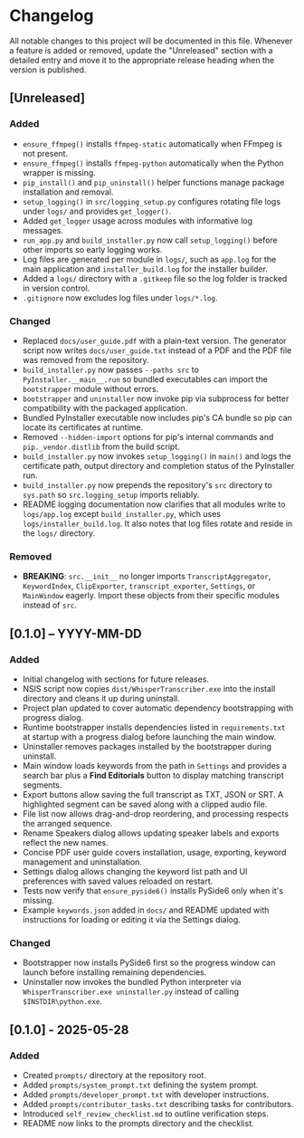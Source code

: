 # Changelog

All notable changes to this project will be documented in this file.
Whenever a feature is added or removed, update the "Unreleased" section with a detailed entry and move it to the appropriate release heading when the version is published.

## [Unreleased]
### Added
- `ensure_ffmpeg()` installs `ffmpeg-static` automatically when FFmpeg is not present.
- `ensure_ffmpeg()` installs `ffmpeg-python` automatically when the Python wrapper is missing.
- `pip_install()` and `pip_uninstall()` helper functions manage package installation and removal.
- `setup_logging()` in `src/logging_setup.py` configures rotating file logs under `logs/` and provides `get_logger()`.
- Added `get_logger` usage across modules with informative log messages.
- `run_app.py` and `build_installer.py` now call `setup_logging()` before other imports so early logging works.
- Log files are generated per module in `logs/`, such as `app.log` for the main application and `installer_build.log` for the installer builder.
- Added a `logs/` directory with a `.gitkeep` file so the log folder is tracked in version control.
- `.gitignore` now excludes log files under `logs/*.log`.

### Changed
 - Replaced `docs/user_guide.pdf` with a plain-text version. The generator
   script now writes `docs/user_guide.txt` instead of a PDF and the PDF file was
   removed from the repository.
 - `build_installer.py` now passes `--paths src` to `PyInstaller.__main__.run`
   so bundled executables can import the `bootstrapper` module without errors.
- `bootstrapper` and `uninstaller` now invoke pip via subprocess for better
  compatibility with the packaged application.
- Bundled PyInstaller executable now includes pip's CA bundle so pip can
  locate its certificates at runtime.
- Removed `--hidden-import` options for pip's internal commands and
  `pip._vendor.distlib` from the build script.
- `build_installer.py` now invokes `setup_logging()` in `main()` and logs the
  certificate path, output directory and completion status of the PyInstaller
  run.
- `build_installer.py` now prepends the repository's `src` directory to `sys.path` so `src.logging_setup` imports reliably.
- README logging documentation now clarifies that all modules write to
  `logs/app.log` except `build_installer.py`, which uses
  `logs/installer_build.log`. It also notes that log files rotate and reside in
  the `logs/` directory.

### Removed
- **BREAKING**: `src.__init__` no longer imports `TranscriptAggregator`,
  `KeywordIndex`, `ClipExporter`, `transcript_exporter`, `Settings`, or
  `MainWindow` eagerly. Import these objects from their specific modules instead
  of `src`.

## [0.1.0] – YYYY-MM-DD
### Added
- Initial changelog with sections for future releases.
- NSIS script now copies `dist/WhisperTranscriber.exe` into the install directory and cleans it up during uninstall.
- Project plan updated to cover automatic dependency bootstrapping with progress dialog.
- Runtime bootstrapper installs dependencies listed in `requirements.txt` at
  startup with a progress dialog before launching the main window.
- Uninstaller removes packages installed by the bootstrapper during uninstall.
- Main window loads keywords from the path in `Settings` and provides a search
  bar plus a **Find Editorials** button to display matching transcript segments.
- Export buttons allow saving the full transcript as TXT, JSON or SRT. A
  highlighted segment can be saved along with a clipped audio file.
- File list now allows drag-and-drop reordering, and processing respects the
    arranged sequence.
- Rename Speakers dialog allows updating speaker labels and exports reflect the
    new names.
- Concise PDF user guide covers installation, usage, exporting, keyword
  management and uninstallation.
- Settings dialog allows changing the keyword list path and UI preferences with
    saved values reloaded on restart.
- Tests now verify that `ensure_pyside6()` installs PySide6 only when it's
  missing.
- Example `keywords.json` added in `docs/` and README updated with instructions
  for loading or editing it via the Settings dialog.

### Changed
- Bootstrapper now installs PySide6 first so the progress window can launch
  before installing remaining dependencies.
- Uninstaller now invokes the bundled Python interpreter via
  `WhisperTranscriber.exe uninstaller.py` instead of calling `$INSTDIR\python.exe`.


## [0.1.0] - 2025-05-28
### Added
- Created `prompts/` directory at the repository root.
- Added `prompts/system_prompt.txt` defining the system prompt.
- Added `prompts/developer_prompt.txt` with developer instructions.
- Added `prompts/contributor_tasks.txt` describing tasks for contributors.
- Introduced `self_review_checklist.md` to outline verification steps.
- README now links to the prompts directory and the checklist.
